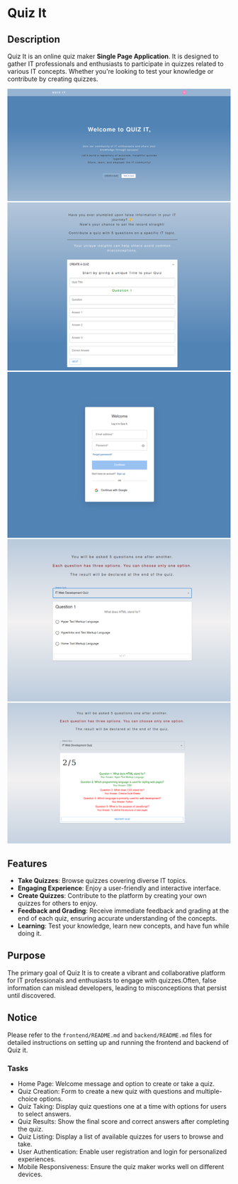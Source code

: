 # Quiz It

## Description

Quiz It is an online quiz maker **Single Page Application**. It is designed to gather IT professionals and enthusiasts to participate in quizzes related to various IT concepts. Whether you're looking to test your knowledge or contribute by creating quizzes.

<img src="./frontend/public/Online_quiz_app_homePage.png" alt="screenShot" />
<img src="./frontend/public/quiz-creation.png" alt="screenShot" />
<img src="./frontend/public/quizit-login.png" alt="screenShot" />
<img src="./frontend/public/quiz-taking.png" alt="screenShot" />
<img src="./frontend/public/quiz-correction.png" alt="screenShot" />

## Features

- **Take Quizzes**: Browse quizzes covering diverse IT topics.
- **Engaging Experience**: Enjoy a user-friendly and interactive interface.
- **Create Quizzes**: Contribute to the platform by creating your own quizzes for others to enjoy.
- **Feedback and Grading**: Receive immediate feedback and grading at the end of each quiz, ensuring accurate understanding of the concepts.
- **Learning**: Test your knowledge, learn new concepts, and have fun while doing it.

## Purpose

The primary goal of Quiz It is to create a vibrant and collaborative platform for IT professionals and enthusiasts to engage with quizzes.Often, false information can mislead developers, leading to misconceptions that persist until discovered.

## Notice

Please refer to the `frontend/README.md` and `backend/README.md` files for detailed instructions on setting up and running the frontend and backend of Quiz it.

### Tasks

- Home Page: Welcome message and option to create or take a quiz.
- Quiz Creation: Form to create a new quiz with questions and multiple-choice options.
- Quiz Taking: Display quiz questions one at a time with options for users to select answers.
- Quiz Results: Show the final score and correct answers after completing the quiz.
- Quiz Listing: Display a list of available quizzes for users to browse and take.
- User Authentication: Enable user registration and login for personalized experiences.
- Mobile Responsiveness: Ensure the quiz maker works well on different devices.

